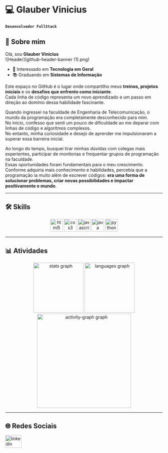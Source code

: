 # 💻 Glauber Vinicius  
**`Desenvolvedor FullStack`**
## 👋 Sobre mim  
Olá, sou **Glauber Vinicius**  
![Header](github-header-banner (1).png)


- 👀 Interessado em **Tecnologia em Geral**  
- 📚 Graduando em **Sistemas de Informação**  

Este espaço no GitHub é o lugar onde compartilho meus **treinos, projetos iniciais** e os **desafios que enfrento como iniciante**.  
Cada linha de código representa um novo aprendizado e um passo em direção ao domínio dessa habilidade fascinante.  

Quando ingressei na faculdade de Engenharia de Telecomunicação, o mundo da programação era completamente desconhecido para mim.  
No início, confesso que senti um pouco de dificuldade ao me deparar com linhas de código e algoritmos complexos.  
No entanto, minha curiosidade e desejo de aprender me impulsionaram a superar essa barreira inicial.  

Ao longo do tempo, busquei tirar minhas dúvidas com colegas mais experientes, participar de monitorias e frequentar grupos de programação na faculdade.  
Essas oportunidades foram fundamentais para o meu crescimento.  
Conforme adquiria mais conhecimento e habilidades, percebia que a programação ia muito além de escrever códigos: **era uma forma de solucionar problemas, criar novas possibilidades e impactar positivamente o mundo**.  

---
## 🛠️ Skills  

<div align="center">
  <img src="https://skillicons.dev/icons?i=html" height="40" alt="html5 logo"/>
  <img src="https://skillicons.dev/icons?i=css" height="40" alt="css3 logo"/>
  <img src="https://skillicons.dev/icons?i=js" height="40" alt="javascript logo"/>
  <img src="https://skillicons.dev/icons?i=java" height="40" alt="java logo"/>
  <img src="https://skillicons.dev/icons?i=py" height="40" alt="python logo"/>
</div>

---

## 📊 Atividades  

<div align="center">
  <img src="https://github-readme-stats.vercel.app/api?username=GlauberViniciusCB&hide_title=false&hide_rank=false&show_icons=true&include_all_commits=true&count_private=true&disable_animations=false&theme=merko&locale=pt-br&hide_border=false" height="160" alt="stats graph"/>
  <img src="https://github-readme-stats.vercel.app/api/top-langs?username=GlauberViniciusCB&locale=pt-br&hide_title=false&layout=compact&card_width=320&langs_count=5&theme=merko&hide_border=false" height="160" alt="languages graph"/>
  <img src="https://github-readme-activity-graph.vercel.app/graph?username=GlauberViniciusCB&radius=16&theme=merko&area=true" height="300" alt="activity-graph graph"/>
</div>

---

## 🌐 Redes Sociais  

<div align="left">
  <a href="https://www.linkedin.com/in/glauber-viniciuscb/" target="_blank">
    <img src="https://raw.githubusercontent.com/maurodesouza/profile-readme-generator/master/src/assets/icons/social/linkedin/default.svg" width="52" height="40" alt="linkedin logo"/>
  </a>
</div>
